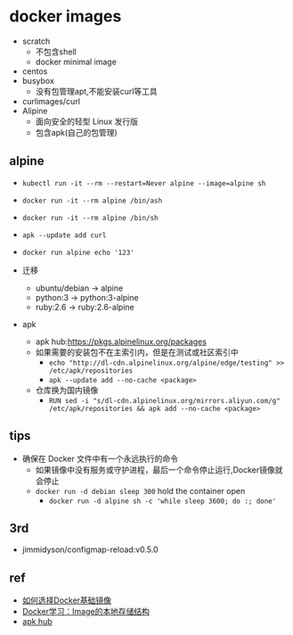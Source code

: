 # docker images

+ scratch
    + 不包含shell
    + docker minimal image
+ centos
+ busybox
    + 没有包管理apt,不能安装curl等工具
+ curlimages/curl
+ Alipine
    + 面向安全的轻型 Linux 发行版
    + 包含apk(自己的包管理)

## alpine

+ `kubectl run -it --rm --restart=Never alpine --image=alpine sh`
+ `docker run -it --rm alpine /bin/ash`
+ `docker run -it --rm alpine /bin/sh` 
+ `apk --update add curl`
+ `docker run alpine echo '123'`

+ 迁移
    + ubuntu/debian -> alpine
    + python:3 -> python:3-alpine
    + ruby:2.6 -> ruby:2.6-alpine

+ apk
    + apk hub:https://pkgs.alpinelinux.org/packages
    + 如果需要的安装包不在主索引内，但是在测试或社区索引中
        + `echo "http://dl-cdn.alpinelinux.org/alpine/edge/testing" >> /etc/apk/repositories`
        + `apk --update add --no-cache <package>`
    + 仓库换为国内镜像
        + `RUN sed -i "s/dl-cdn.alpinelinux.org/mirrors.aliyun.com/g" /etc/apk/repositories && apk add --no-cache <package>`

## tips
+ 确保在 Docker 文件中有一个永远执行的命令
    + 如果镜像中没有服务或守护进程，最后一个命令停止运行,Docker镜像就会停止
    + `docker run -d debian sleep 300` hold the container open
        + `docker run -d alpine sh -c 'while sleep 3600; do :; done'`


## 3rd
+ jimmidyson/configmap-reload:v0.5.0

## ref
+ [如何选择Docker基础镜像](https://blog.csdn.net/nklinsirui/article/details/80967677)
+ [Docker学习：Image的本地存储结构](https://segmentfault.com/a/1190000017579626)
+ [apk hub](https://pkgs.alpinelinux.org/packages)


